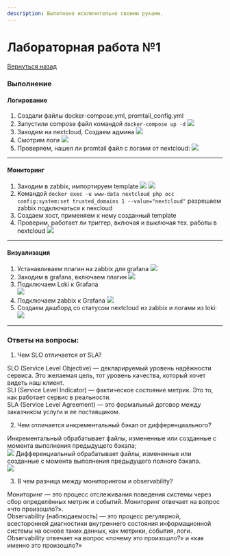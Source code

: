```yaml
---
description: Выполнено исключительно своими руками.
---
```


# Лабораторная работа №1

[Вернуться назад](../README.md)

### Выполнение

#### Логирование

1. Создали файлы docker-compose.yml, promtail_config.yml
2. Запустили compose файл командой `docker-compose up -d`
   ![](assets/image.png)
3. Заходим на nextcloud, Создаем админа
   ![](assets/image-1.png)
4. Смотрим логи
   ![](assets/image-2.png)
5. Проверяем, нашел ли promtail файл с логами от nextcloud:
   ![](assets/image-3.png)

---

#### Мониторинг

1. Заходим в zabbix, импортируем template
   ![](assets/image-4.png)
   ![](assets/image-5.png)
2. Командой `docker exec -u www-data nextcloud php occ config:system:set trusted_domains 1 --value="nextcloud"` разрешаем zabbix подключаться к nexcloud
3. Создаем хост, применяем к нему созданный template
4. Проверим, работает ли триггер, включая и выключая тех. работы в nextcloud
   ![](assets/image-6.png)

---

#### Визуализация

1. Устанавливаем плагин на zabbix для grafana
   ![](assets/image-7.png)
2. Заходим в grafana, включаем плагин
   ![](assets/image-8.png)
3. Подключаем Loki к Grafana  
   ![](assets/image-9.png)
4. Подключаем zabbix к Grafana
   ![](assets/image-10.png)
5. Создаем дашборд со статусом nextcloud из zabbix и логами из loki:
   ![](assets/image-12.png)

---

### Ответы на вопросы:

1. Чем SLO отличается от SLA?

SLO (Service Level Objective) — декларируемый уровень надёжности сервиса. Это желаемая цель, тот уровень качества, который хочет видеть наш клиент.  
SLI (Service Level Indicator) — фактическое состояние метрик. Это то, как работает сервис в реальности.  
SLA (Service Level Agreement) — это формальный договор между заказчиком услуги и ее поставщиком.

2. Чем отличается инкрементальный бэкап от дифференциального?

Инкрементальный обрабатывает файлы, измененные или созданные с момента выполнения предыдущего бэкапа;  
![](assets/increment-backup-4.png)
Дифференциальный обрабатывает файлы, измененные или созданные с момента выполнения предыдущего полного бэкапа.  
![](assets/differential-backup-2.png)

3. В чем разница между мониторингом и observability?

Мониторинг — это процесс отслеживания поведения системы через сбор определённых метрик и событий. Мониторинг отвечает на вопрос «что произошло?».  
Observability (наблюдаемость) — это процесс регулярной, всесторонней диагностики внутреннего состояния информационной системы на основе таких данных, как метрики, события, логи. Observability отвечает на вопрос «почему это произошло?» и «как именно это произошло?»
